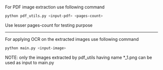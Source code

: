 For PDF image extraction use following command

```bash
python pdf_utils.py <input-pdf> <pages-count>
```

Use lesser pages-count for testing purpose

--------------

For applying OCR on the extracted images use following command
```bash
python main.py <input-image>
```

NOTE: only the images extracted by pdf_utils having name *_1.png can be used as input to main.py